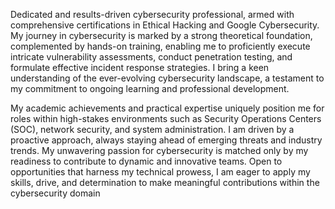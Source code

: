 Dedicated and results-driven cybersecurity professional, armed with comprehensive certifications in Ethical Hacking and Google Cybersecurity. My journey in cybersecurity is marked by a strong theoretical foundation, complemented by hands-on training, enabling me to proficiently execute intricate vulnerability assessments, conduct penetration testing, and formulate effective incident response strategies. I bring a keen understanding of the ever-evolving cybersecurity landscape, a testament to my commitment to ongoing learning and professional development.

My academic achievements and practical expertise uniquely position me for roles within high-stakes environments such as Security Operations Centers (SOC), network security, and system administration. I am driven by a proactive approach, always staying ahead of emerging threats and industry trends. My unwavering passion for cybersecurity is matched only by my readiness to contribute to dynamic and innovative teams. Open to opportunities that harness my technical prowess, I am eager to apply my skills, drive, and determination to make meaningful contributions within the cybersecurity domain
